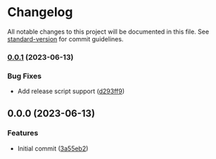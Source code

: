 # Changelog

All notable changes to this project will be documented in this file. See [standard-version](https://github.com/conventional-changelog/standard-version) for commit guidelines.

### [0.0.1](https://github.com/elion-project/builder-console-plugin/compare/v0.0.0...v0.0.1) (2023-06-13)


### Bug Fixes

* Add release script support ([d293ff9](https://github.com/elion-project/builder-console-plugin/commit/d293ff9f518705b2cf80ea5bd9a71d7020f5dfb7))

## 0.0.0 (2023-06-13)


### Features

* Initial commit ([3a55eb2](https://github.com/elion-project/builder-console-plugin/commit/3a55eb2023b6b3a5f4a41af858534a1c0e221797))
